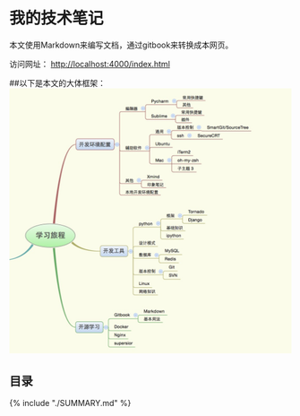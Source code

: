 # 我的技术笔记
本文使用Markdown来编写文档，通过gitbook来转换成本网页。

访问网址： <http://localhost:4000/index.html>

##以下是本文的大体框架：
![text](pictures/TXM58F9MV1F83SDT5F_QSQG.jpg)

## 目录
{% include "./SUMMARY.md" %}